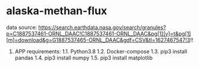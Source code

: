 # alaska-methan-flux

data source: https://search.earthdata.nasa.gov/search/granules?p=C1887537461-ORNL_DAAC!C1887537461-ORNL_DAAC&pg[1][v]=t&pg[1][m]=download&g=G1887537465-ORNL_DAAC&gdf=CSV&tl=1627467547!3!!

1. APP requirements:
    1.1. Python3.8
    1.2. Docker-compose
    1.3. pip3 install pandas
    1.4. pip3 install numpy
    1.5. pip3 install matplotlib